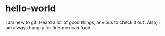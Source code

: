 # hello-world

I am new to git. 
Heard a lot of good things, anxious to check it out. Also, i am always hungry for fine mexican food. 
